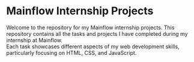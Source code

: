 # Mainflow Internship Projects

Welcome to the repository for my Mainflow internship projects. This repository contains all the tasks and projects I have completed during my internship at Mainflow. <br>
Each task showcases different aspects of my web development skills, particularly focusing on HTML, CSS, and JavaScript.
